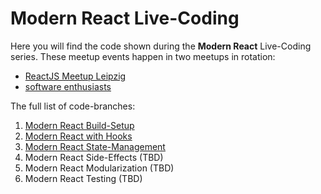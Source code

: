 # Modern React Live-Coding

Here you will find the code shown during the **Modern React** Live-Coding series.
These meetup events happen in two meetups in rotation:
- [ReactJS Meetup Leipzig](https://www.meetup.com/ReactJS-Meetup-Leipzig/)
- [software enthusiasts](https://www.meetup.com/software-enthusiasts/)

The full list of code-branches:
1. [Modern React Build-Setup](https://github.com/jambit/modern-react/tree/01-build-setup)
2. [Modern React with Hooks](https://github.com/jambit/modern-react/tree/02-hooks)
3. [Modern React State-Management](https://github.com/jambit/modern-react/tree/03-state-management)
4. Modern React Side-Effects (TBD)
5. Modern React Modularization (TBD)
6. Modern React Testing (TBD)
